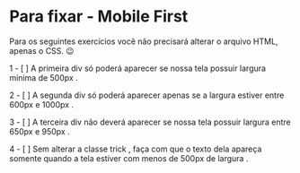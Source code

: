 # Para fixar - Mobile First

Para os seguintes exercícios você não precisará alterar o arquivo HTML, apenas o CSS. 😉

1 - [ ] A primeira div só poderá aparecer se nossa tela possuir largura mínima de 500px .

2 - [ ] A segunda div só poderá aparecer apenas se a largura estiver entre 600px e 1000px .

3 - [ ] A terceira div não deverá aparecer se nossa tela possuir largura entre 650px e 950px .

4 - [ ] Sem alterar a classe trick , faça com que o texto dela apareça somente quando a tela estiver com 
menos de 500px de largura .